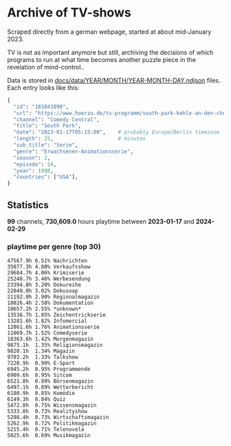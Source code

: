# Archive of TV-shows

Scraped directly from a german webpage, started at about mid-January 2023.

TV is not as important anymore but still, archiving the decisions of which programs to run at what time
becomes another puzzle piece in the revelation of mind-control.. 

Data is stored in [docs/data/YEAR/MONTH/YEAR-MONTH-DAY.ndjson](docs/data/) files. 
Each entry looks like this:

```python
{
  "id": "181043890", 
  "url": "https://www.hoerzu.de/tv-programm/south-park-kohle-an-den-chefkoch/bid_181043890/", 
  "channel": "Comedy Central", 
  "title": "South Park", 
  "date": "2023-01-17T05:15:00",    # probably Europe/Berlin timezone 
  "length": 25,                     # minutes 
  "sub_title": "Serie", 
  "genre": "Erwachsenen-Animationsserie", 
  "season": 2, 
  "episode": 14, 
  "year": 1998, 
  "countries": ["USA"],
}
```

## Statistics

**99** channels, **730,609.0** hours playtime between **2023-01-17** and **2024-02-29**


### playtime per genre (top 30)

    47567.9h 6.51% Nachrichten
    35077.3h 4.80% Verkaufsshow
    29684.7h 4.06% Krimiserie
    25248.7h 3.46% Werbesendung
    23394.8h 3.20% Dokureihe
    22049.0h 3.02% Dokusoap
    21192.0h 2.90% Regionalmagazin
    18826.4h 2.58% Dokumentation
    18657.2h 2.55% *unknown*
    13536.7h 1.85% Zeichentrickserie
    13281.6h 1.82% Infomercial
    12861.6h 1.76% Animationsserie
    11069.7h 1.52% Comedyserie
    10363.6h 1.42% Morgenmagazin
    9875.1h  1.35% Religionsmagazin
    9820.1h  1.34% Magazin
    9703.2h  1.33% Talkshow
    7220.9h  0.99% E-Sport
    6945.2h  0.95% Programmende
    6909.6h  0.95% Sitcom
    6521.8h  0.89% Börsenmagazin
    6497.1h  0.89% Wetterbericht
    6180.9h  0.85% Komödie
    6149.3h  0.84% Quiz
    5472.8h  0.75% Wissensmagazin
    5333.0h  0.73% Realityshow
    5298.4h  0.73% Wirtschaftsmagazin
    5262.9h  0.72% Politikmagazin
    5215.4h  0.71% Telenovela
    5025.6h  0.69% Musikmagazin
